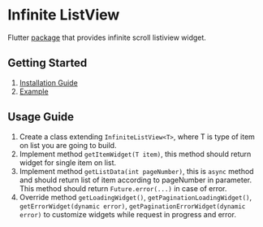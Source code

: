 # Infinite ListView 

Flutter <a href="https://pub.dev/packages/infinite_listview_package" target="_blank">package</a> that provides infinite scroll listiview widget.

## Getting Started
1. <a href="https://pub.dev/packages/infinite_listview_package#-installing-tab-" target="_blank">Installation Guide</a>
2. <a href="https://pub.dev/packages/infinite_listview_package#-example-tab-" target="_blank">Example</a>

## Usage Guide
1. Create a class extending `InfiniteListView<T>`, where T is type of item on list you are going to build.
2. Implement method `getItemWidget(T item)`, this method should return widget for single item on list.
3. Implement method `getListData(int pageNumber)`, this is `async` method and should return list of item according to pageNumber in parameter. This method should return `Future.error(...)` in case of error.
4. Override method `getLoadingWidget()`, `getPaginationLoadingWidget()`, `getErrorWidget(dynamic error)`, `getPaginationErrorWidget(dynamic error)` to customize widgets while request in progress and error.

